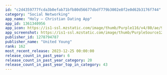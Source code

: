 ```yaml
---
id: "c2d4359777fcda3b0efab71bfb80d56677dbdf779b3002e8f2e0d62b3176f744"
category: "Social Networking"
app_name: "Holy — Christian Dating App"
app_id: 1361340956
app_icon: https://is1-ssl.mzstatic.com/image/thumb/Purple116/v4/80/ae/9a/80ae9a75-1ef9-f74d-931d-ca99fad85dfb/AppIcon-0-0-1x_U007emarketing-0-5-0-85-220.png/1024x1024bb.png
app_screenshot: https://is1-ssl.mzstatic.com/image/thumb/PurpleSource126/v4/8f/b8/d9/8fb8d9c0-9f54-1020-13a2-0208e9b1fca6/be8d5052-a758-4b78-af11-0e242d779ccd_AA@3x.png/1284x2778bb.png
publisher_id: 1278794787
publisher_name: "United Young"
rank: 162
most_recent_release: 2023-12-25 00:00:00
release_count_in_past_year: 6
release_count_in_past_year_category: 20
release_count_in_past_year_top_in_category: 43
---
```

